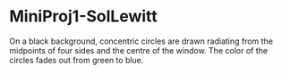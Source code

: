 # MiniProj1-SolLewitt
On a black background, concentric circles are drawn radiating from the midpoints of four sides and the centre of the window. The color of the circles fades out from green to blue.